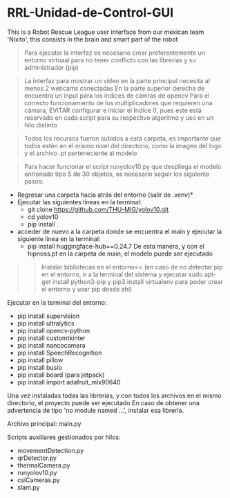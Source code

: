 # RRL-Unidad-de-Control-GUI
This is a Robot Rescue League user interface from our mexican team 'Nixito', this consists in the brain and smart part of the robot

>Para ejecutar la interfaz es necesario crear preferentemente un entorno virtuaal para no tener conflicto con las librerías y su administrador (pip)

>La interfaz para mostrar un video en la parte principal necesita al menos 2 webcams conectadas
>En la parte superior derecha de encuentra un input para los indices de cámras de opencv
>Para el correcto funcionamiento de los multiplicadores que requieren una cámara, EVITAR configurar e iniciar el Indice 0,
pues este está reservado en cada script para su respectivo algoritmo y uso en un hilo distinto

>Todos los recursos fueron subidos a esta carpeta, es importante que todos estén en el mismo nivel del directorio, como la imagen del logo
y el archivo .pt perteneciente al modelo

>Para hacer funcionar el script runyolov10.py que despliega el modelo entrenado tipo S de 30 objetos, es necesario seguir los siguiente pasos:

  * Regresar una carpeta hacia atrás del entorno (salir de .venv)*
  * Ejecutar las siguientes líneas en la terminal:
    - git clone https://github.com/THU-MIG/yolov10.git
    - cd yolov10
    - pip install .
  * acceder de nuevo a la carpeta donde se encuentra el main y ejecutar la siguiente linea en la terminal:
    - pip install huggingface-hub==0.24.7
De esta manera, y con el hipnoss.pt en la carpeta de main, el modelo puede ser ejecutado

>>Instalar bibliotecas en el entorno<<
(en caso de no detectar pip en el entorno, ir a la terminal del sistema y ejecutar
    sudo apt-get install python3-pip y pip3 install virtualenv para poder crear el entorno y usar pip desde ahí)

Ejecutar en la terminal del entorno:

 * pip install supervision
 * pip install ultralytics
 * pip install opencv-python
 * pip install customtkinter
 * pip install nancocamera
 * pip install SpeechRecognition
 * pip install pillow
 * pip install busio
 * pip install board (para jetpack)
 * pip install import adafruit_mlx90640

Una vez instaladas todas las librerías, y con todos los archivos en el mismo directorio, el proyecto puede ser ejecutado
En caso de obtener una advertencia de tipo 'no module named ...', instalar esa librería.

Archivo principal: main.py 

Scripts auxiliares gestionados por hilos: 

 * movementDetection.py
 * qrDetector.py
 * thermalCamera.py
 * runyolov10.py
 * csiCameras.py
 * slam.py
